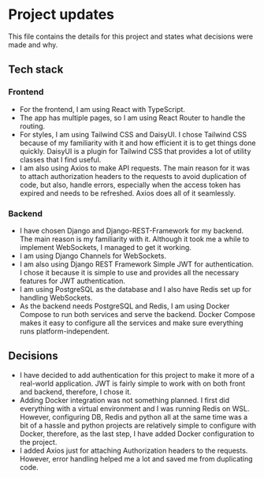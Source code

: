 # Project updates

This file contains the details for this project and states what decisions were made and why.

## Tech stack

### Frontend

- For the frontend, I am using React with TypeScript.
- The app has multiple pages, so I am using React Router to handle the routing. 
- For styles, I am using Tailwind CSS and DaisyUI. I chose Tailwind CSS because of my familiarity with it and how efficient it is to get things done quickly. DaisyUI is a plugin for Tailwind CSS that provides a lot of utility classes that I find useful. 
- I am also using Axios to make API requests. The main reason for it was to attach authorization headers to the requests to avoid duplication of code, but also, handle errors, especially when the access token has expired and needs to be refreshed. Axios does all of it seamlessly.

### Backend

- I have chosen Django and Django-REST-Framework for my backend. The main reason is my familiarity with it. Although it took me a while to implement WebSockets, I managed to get it working. 
- I am using Django Channels for WebSockets. 
- I am also using Django REST Framework Simple JWT for authentication. I chose it because it is simple to use and provides all the necessary features for JWT authentication. 
- I am using PostgreSQL as the database and I also have Redis set up for handling WebSockets. 
- As the backend needs PostgreSQL and Redis, I am using Docker Compose to run both services and serve the backend. Docker Compose makes it easy to configure all the services and make sure everything runs platform-independent.

## Decisions

- I have decided to add authentication for this project to make it more of a real-world application. JWT is fairly simple to work with on both front and backend, therefore, I chose it. 
- Adding Docker integration was not something planned. I first did everything with a virtual environment and I was running Redis on WSL. However, configuring DB, Redis and python all at the same time was a bit of a hassle and python projects are relatively simple to configure with Docker, therefore, as the last step, I have added Docker configuration to the project.
- I added Axios just for attaching Authorization headers to the requests. However, error handling helped me a lot and saved me from duplicating code.